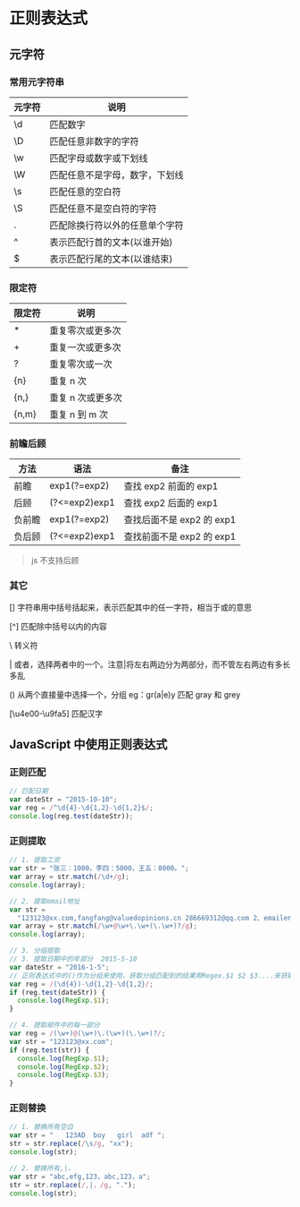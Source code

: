 # 正则表达式

## 元字符

### 常用元字符串

| 元字符 | 说明                           |
| ------ | ------------------------------ |
| \d     | 匹配数字                       |
| \D     | 匹配任意非数字的字符           |
| \w     | 匹配字母或数字或下划线         |
| \W     | 匹配任意不是字母，数字，下划线 |
| \s     | 匹配任意的空白符               |
| \S     | 匹配任意不是空白符的字符       |
| .      | 匹配除换行符以外的任意单个字符 |
| ^      | 表示匹配行首的文本(以谁开始)   |
| $      | 表示匹配行尾的文本(以谁结束)   |

### 限定符

| 限定符 | 说明              |
| ------ | ----------------- |
| \*     | 重复零次或更多次  |
| +      | 重复一次或更多次  |
| ?      | 重复零次或一次    |
| {n}    | 重复 n 次         |
| {n,}   | 重复 n 次或更多次 |
| {n,m}  | 重复 n 到 m 次    |

### 前瞻后顾

| 方法   | 语法          | 备注                      |
| ------ | ------------- | ------------------------- |
| 前瞻   | exp1(?=exp2)  | 查找 exp2 前面的 exp1     |
| 后顾   | (?<=exp2)exp1 | 查找 exp2 后面的 exp1     |
| 负前瞻 | exp1(?=exp2)  | 查找后面不是 exp2 的 exp1 |
| 负后顾 | (?<=exp2)exp1 | 查找前面不是 exp2 的 exp1 |

> js 不支持后顾

### 其它

[] 字符串用中括号括起来，表示匹配其中的任一字符，相当于或的意思

[^] 匹配除中括号以内的内容

\ 转义符

| 或者，选择两者中的一个。注意|将左右两边分为两部分，而不管左右两边有多长多乱

() 从两个直接量中选择一个，分组
eg：gr(a|e)y 匹配 gray 和 grey

[\u4e00-\u9fa5] 匹配汉字

## JavaScript 中使用正则表达式

### 正则匹配

```javascript
// 匹配日期
var dateStr = "2015-10-10";
var reg = /^\d{4}-\d{1,2}-\d{1,2}$/;
console.log(reg.test(dateStr));
```

### 正则提取

```javascript
// 1. 提取工资
var str = "张三：1000，李四：5000，王五：8000。";
var array = str.match(/\d+/g);
console.log(array);

// 2. 提取email地址
var str =
  "123123@xx.com,fangfang@valuedopinions.cn 286669312@qq.com 2、emailenglish@emailenglish.englishtown.com 286669312@qq.com...";
var array = str.match(/\w+@\w+\.\w+(\.\w+)?/g);
console.log(array);

// 3. 分组提取
// 3. 提取日期中的年部分  2015-5-10
var dateStr = "2016-1-5";
// 正则表达式中的()作为分组来使用，获取分组匹配到的结果用Regex.$1 $2 $3....来获取
var reg = /(\d{4})-\d{1,2}-\d{1,2}/;
if (reg.test(dateStr)) {
  console.log(RegExp.$1);
}

// 4. 提取邮件中的每一部分
var reg = /(\w+)@(\w+)\.(\w+)(\.\w+)?/;
var str = "123123@xx.com";
if (reg.test(str)) {
  console.log(RegExp.$1);
  console.log(RegExp.$2);
  console.log(RegExp.$3);
}
```

### 正则替换

```javascript
// 1. 替换所有空白
var str = "   123AD  boy   girl  adf ";
str = str.replace(/\s/g, "xx");
console.log(str);

// 2. 替换所有,|，
var str = "abc,efg,123，abc,123，a";
str = str.replace(/,|，/g, ".");
console.log(str);
```
